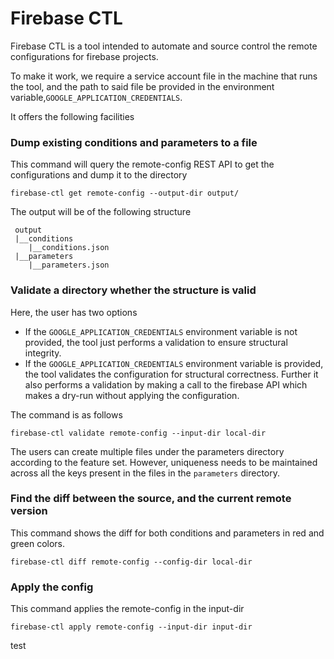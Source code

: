 # Firebase CTL

Firebase CTL is a tool intended to automate and source control the remote configurations for firebase projects.

To make it work, we require a service account file in the machine that runs the tool, and the path to said file be provided in the environment variable,`GOOGLE_APPLICATION_CREDENTIALS`.

It offers the following facilities

### Dump existing conditions and parameters to a file
This command will query the remote-config REST API to get the configurations and dump it to the directory

```shell
firebase-ctl get remote-config --output-dir output/
```
The output will be of the following structure
```text
 output
 |__conditions
    |__conditions.json
 |__parameters
    |__parameters.json
```
### Validate a directory whether the structure is valid
Here, the user has two options
- If the `GOOGLE_APPLICATION_CREDENTIALS` environment variable is not provided, the tool just performs a validation to ensure structural integrity.
- If the `GOOGLE_APPLICATION_CREDENTIALS` environment variable is provided, the tool validates the configuration for structural correctness. Further it also performs a validation by making a call to the firebase API which makes a dry-run without applying the configuration.

The command is as follows
```shell
firebase-ctl validate remote-config --input-dir local-dir
```
The users can create multiple files under the parameters directory according to the feature set. However, uniqueness needs to be maintained across all the keys present in the files in the `parameters` directory.

### Find the diff between the source, and the current remote version
This command shows the diff for both conditions and parameters in red and green colors.
```shell
firebase-ctl diff remote-config --config-dir local-dir
```

### Apply the config
This command applies the remote-config in the input-dir
```shell
firebase-ctl apply remote-config --input-dir input-dir
```

test